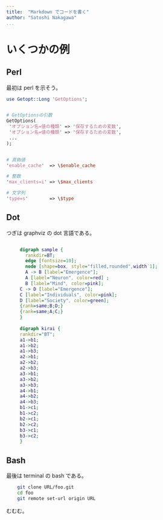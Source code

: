 ```yaml
---
title:  "Markdown でコードを書く"
author: "Satoshi Nakagawa"
...
```


# いくつかの例

## Perl

最初は perl を示そう。

```perl
use Getopt::Long 'GetOptions';


# GetOptionsの引数
GetOptions(
 'オプション名=値の種類' => '保存するための変数',
 'オプション名=値の種類' => '保存するための変数',
 ...
);


# 真偽値
'enable_cache'  => \$enable_cache

# 整数
'max_clients=i' => \$max_clients

# 文字列
'type=s'        => \$type

```

## Dot

つぎは graphviz の dot 言語である。

```dot

     digraph sample {
       rankdir=BT;
       edge [fontsize=10];
       node [shape=box, style="filled,rounded",width`1];
       A -> B [label="Emergence"];
       A [label="Neuron", color=red] ;
       B [label="Mind", color=pink];
     C -> D [label="Emergence"];
     C [label="Individuals", color=pink];
     D [label="Society", color=green];
     {rank=same;B;D;}
     {rank=same;A;C;}
     }
     
     digraph kirai {
     rankdir="BT";
     a1->b1;
     a1->b2;
     a1->b3;
     a2->b1;
     a2->b2;
     a2->b3;
     a3->b1;
     a3->b2;
     a3->b3;
     a4->b1;
     a4->b2;
     a4->b3;
     b1->c1;
     b1->c2;
     b2->c1;
     b2->c2;
     b3->c1;
     b3->c2;
     }

```

## Bash

最後は terminal の bash である。

```bash
    git clone URL/foo.git
    cd foo
    git remote set-url origin URL

```

むむむ。



